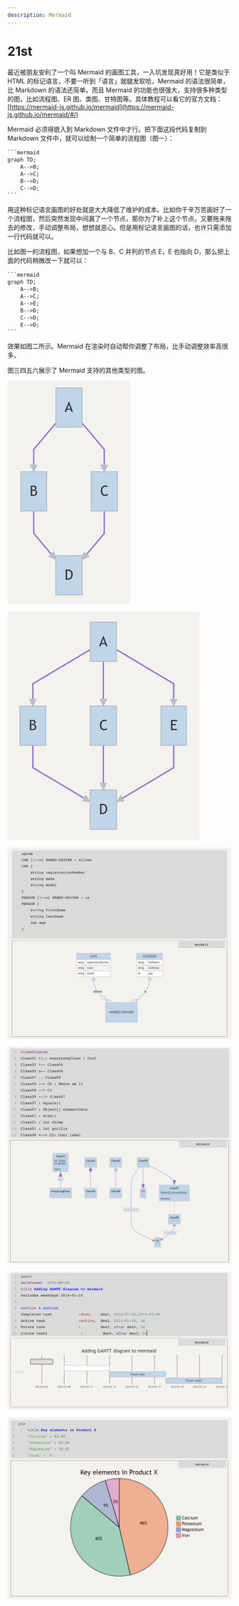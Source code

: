 ```yaml
---
description: Mermaid
---
```


# 21st

最近被朋友安利了一个叫 Mermaid 的画图工具，一入坑发现真好用！它是类似于 HTML 的标记语言，不要一听到「语言」就腿发软哈，Mermaid 的语法很简单，比 Markdown 的语法还简单。而且 Mermaid 的功能也很强大，支持很多种类型的图，比如流程图、ER 图、类图、甘特图等。具体教程可以看它的官方文档：[https://mermaid-js.github.io/mermaid](https://mermaid-js.github.io/mermaid/#/)

Mermaid 必须得嵌入到 Markdown 文件中才行。把下面这段代码复制到 Markdown 文件中，就可以绘制一个简单的流程图（图一）：

````
​```mermaid
graph TD;
    A-->B;
    A-->C;
    B-->D;
    C-->D;
​```
````

用这种标记语言画图的好处就是大大降低了维护的成本。比如你千辛万苦画好了一个流程图，然后突然发现中间漏了一个节点，那你为了补上这个节点，又要拖来拖去的修改，手动调整布局，想想就恶心。但是用标记语言画图的话，也许只需添加一行代码就可以。

比如图一的流程图，如果想加一个与 B、C 并列的节点 E，E 也指向 D，那么把上面的代码稍微改一下就可以：

````
​```mermaid
graph TD;
    A-->B;
    A-->C;
    A-->E;
    B-->D;
    C-->D;
    E-->D;
​```
````

效果如图二所示。Mermaid 在渲染时自动帮你调整了布局，比手动调整效率高很多。

图三四五六展示了 Mermaid 支持的其他类型的图。

![图一](<../../.gitbook/assets/image (1) (1).png>)

![图二](<../../.gitbook/assets/image (1).png>)

![图三](<../../.gitbook/assets/image (3).png>)

![图四](<../../.gitbook/assets/image (4).png>)

![图五](<../../.gitbook/assets/image (5).png>)

![图六](<../../.gitbook/assets/image (6).png>)
